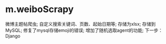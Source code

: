 # m.weiboScrapy
微博主题帖爬虫;
自定义搜索关键词、页数、起始日期等;
存储为xlsx;
存储到MySQL;
修复了mysql存储emoji的错误;
增加了随机选取agent的功能;
下一步：Django
